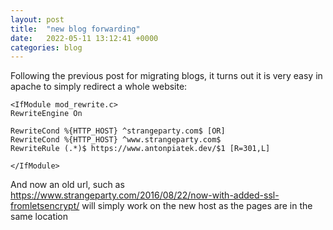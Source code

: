 ```yaml
---
layout: post
title:  "new blog forwarding"
date:   2022-05-11 13:12:41 +0000
categories: blog
---
```

Following the previous post for migrating blogs, it turns out it is very easy in apache to simply redirect a whole website:

```
<IfModule mod_rewrite.c>
RewriteEngine On

RewriteCond %{HTTP_HOST} ^strangeparty.com$ [OR]
RewriteCond %{HTTP_HOST} ^www.strangeparty.com$
RewriteRule (.*)$ https://www.antonpiatek.dev/$1 [R=301,L]

</IfModule>

```
And now an old url, such as <https://www.strangeparty.com/2016/08/22/now-with-added-ssl-fromletsencrypt/> will simply work on the new host as the pages are in the same location
